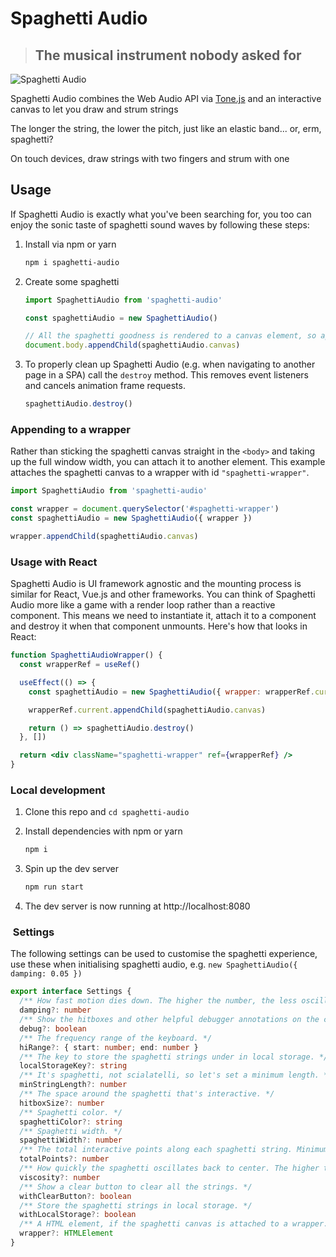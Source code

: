 # Spaghetti Audio

> ## The musical instrument nobody asked for

![Spaghetti Audio](https://i.ibb.co/YddLy4z/spaghetti-audio.gif)

Spaghetti Audio combines the Web Audio API via [Tone.js](https://tonejs.github.io/) and an interactive canvas to let you draw and strum strings

The longer the string, the lower the pitch, just like an elastic band... or, erm, spaghetti?

On touch devices, draw strings with two fingers and strum with one

## Usage

If Spaghetti Audio is exactly what you've been searching for, you too can enjoy the sonic taste of spaghetti sound waves by following these steps:

1. Install via npm or yarn

   ```bash
   npm i spaghetti-audio
   ```

2. Create some spaghetti

   ```javascript
   import SpaghettiAudio from 'spaghetti-audio'

   const spaghettiAudio = new SpaghettiAudio()

   // All the spaghetti goodness is rendered to a canvas element, so append that to the DOM
   document.body.appendChild(spaghettiAudio.canvas)
   ```

3. To properly clean up Spaghetti Audio (e.g. when navigating to another page in a SPA) call the `destroy` method. This removes event listeners and cancels animation frame requests.

   ```javascript
   spaghettiAudio.destroy()
   ```

### Appending to a wrapper

Rather than sticking the spaghetti canvas straight in the `<body>` and taking up the full window width, you can attach it to another element. This example attaches the spaghetti canvas to a wrapper with id `"spaghetti-wrapper"`.

```javascript
import SpaghettiAudio from 'spaghetti-audio'

const wrapper = document.querySelector('#spaghetti-wrapper')
const spaghettiAudio = new SpaghettiAudio({ wrapper })

wrapper.appendChild(spaghettiAudio.canvas)
```

### Usage with React

Spaghetti Audio is UI framework agnostic and the mounting process is similar for React, Vue.js and other frameworks. You can think of Spaghetti Audio more like a game with a render loop rather than a reactive component. This means we need to instantiate it, attach it to a component and destroy it when that component unmounts. Here's how that looks in React:

```jsx
function SpaghettiAudioWrapper() {
  const wrapperRef = useRef()

  useEffect(() => {
    const spaghettiAudio = new SpaghettiAudio({ wrapper: wrapperRef.current })

    wrapperRef.current.appendChild(spaghettiAudio.canvas)

    return () => spaghettiAudio.destroy()
  }, [])

  return <div className="spaghetti-wrapper" ref={wrapperRef} />
}
```

### Local development

1. Clone this repo and `cd spaghetti-audio`
2. Install dependencies with npm or yarn

   ```bash
   npm i
   ```

3. Spin up the dev server

   ```bash
   npm run start
   ```

4. The dev server is now running at http://localhost:8080

###  Settings

The following settings can be used to customise the spaghetti experience, use these when initialising spaghetti audio, e.g. `new SpaghettiAudio({ damping: 0.05 })`

```typescript
export interface Settings {
  /** How fast motion dies down. The higher the number, the less oscillation and more al dente the spaghetti. */
  damping?: number
  /** Show the hitboxes and other helpful debugger annotations on the canvas. */
  debug?: boolean
  /** The frequency range of the keyboard. */
  hiRange?: { start: number; end: number }
  /** The key to store the spaghetti strings under in local storage. */
  localStorageKey?: string
  /** It's spaghetti, not scialatelli, so let's set a minimum length. */
  minStringLength?: number
  /** The space around the spaghetti that's interactive. */
  hitboxSize?: number
  /** Spaghetti color. */
  spaghettiColor?: string
  /** Spaghetti width. */
  spaghettiWidth?: number
  /** The total interactive points along each spaghetti string. Minimum is 3 – Two anchor points on each end, and one interactive wobbly point in the middle. */
  totalPoints?: number
  /** How quickly the spaghetti oscillates back to center. The higher the number, the stickier or more molasses-like the spaghetti. */
  viscosity?: number
  /** Show a clear button to clear all the strings. */
  withClearButton?: boolean
  /** Store the spaghetti strings in local storage. */
  withLocalStorage?: boolean
  /** A HTML element, if the spaghetti canvas is attached to a wrapper. */
  wrapper?: HTMLElement
}
```
